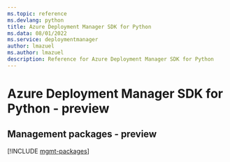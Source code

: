 ```yaml
---
ms.topic: reference
ms.devlang: python
title: Azure Deployment Manager SDK for Python
ms.data: 08/01/2022
ms.service: deploymentmanager
author: lmazuel
ms.author: lmazuel
description: Reference for Azure Deployment Manager SDK for Python
---
```

# Azure Deployment Manager SDK for Python - preview

## Management packages - preview
[!INCLUDE [mgmt-packages](deployment-manager-mgmt-index.md)]
